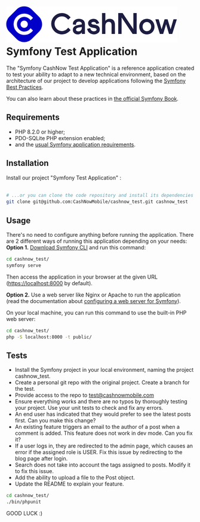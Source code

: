 ![img.png](img.png) <br>Symfony Test Application
========================

The "Symfony CashNow Test Application" is a reference application created to test your
ability to adapt to a new technical environment, based on the architecture of our project
to develop applications following the [Symfony Best Practices][1].

You can also learn about these practices in [the official Symfony Book][5].

Requirements
------------

  * PHP 8.2.0 or higher;
  * PDO-SQLite PHP extension enabled;
  * and the [usual Symfony application requirements][2].

Installation
------------

Install our project "Symfony Test Application"  :


```bash

# ...or you can clone the code repository and install its dependencies
git clone git@github.com:CashNowMobile/cashnow_test.git cashnow_test
```

Usage
-----

There's no need to configure anything before running the application. There are
2 different ways of running this application depending on your needs:
**Option 1.** [Download Symfony CLI][4] and run this command:
```bash
cd cashnow_test/
symfony serve


```

Then access the application in your browser at the given URL (<https://localhost:8000> by default).

**Option 2.** Use a web server like Nginx or Apache to run the application
(read the documentation about [configuring a web server for Symfony][3]).

On your local machine, you can run this command to use the built-in PHP web server:

```bash
cd cashnow_test/
php -S localhost:8000 -t public/
```

Tests
-----

* Install the Symfony project in your local environment, naming the project cashnow_test.
* Create a personal git repo with the original project. Create a branch for the test.
* Provide access to the repo to test@cashnowmobile.com
* Ensure everything works and there are no typos by thoroughly testing your project. Use your unit tests to check and fix any errors.
* An end user has indicated that they would prefer to see the latest posts first. Can you make this change?
* An existing feature triggers an email to the author of a post when a comment is added. This feature does not work in dev mode. Can you fix it?
* If a user logs in, they are redirected to the admin page, which causes an error if the assigned role is USER. Fix this issue by redirecting to the blog page after login.
* Search does not take into account the tags assigned to posts. Modify it to fix this issue.
* Add the ability to upload a file to the Post object.
* Update the README to explain your feature.

```bash
cd cashnow_test/
./bin/phpunit
```

GOOD LUCK :)

[1]: https://symfony.com/doc/current/best_practices.html
[2]: https://symfony.com/doc/current/setup.html#technical-requirements
[3]: https://symfony.com/doc/current/setup/web_server_configuration.html
[4]: https://symfony.com/download
[5]: https://symfony.com/book
[6]: https://getcomposer.org/
